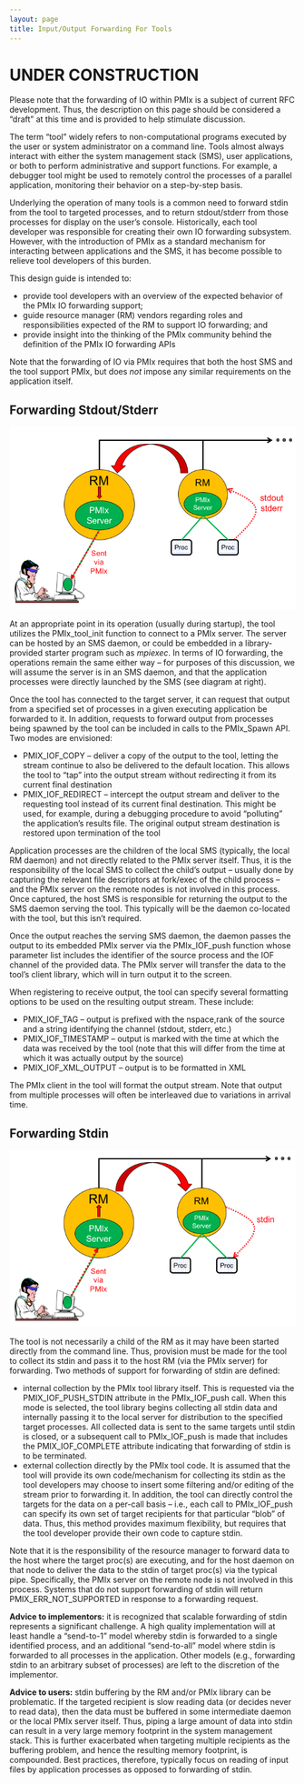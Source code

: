 ```yaml
---
layout: page
title: Input/Output Forwarding For Tools
---
```


UNDER CONSTRUCTION
==================

Please note that the forwarding of IO within PMIx is a subject of
current RFC development. Thus, the description on this page should be
considered a “draft” at this time and is provided to help stimulate
discussion.

The term “tool” widely refers to non-computational programs executed by
the user or system administrator on a command line. Tools almost always
interact with either the system management stack (SMS), user
applications, or both to perform administrative and support functions.
For example, a debugger tool might be used to remotely control the
processes of a parallel application, monitoring their behavior on a
step-by-step basis.

Underlying the operation of many tools is a common need to forward stdin
from the tool to targeted processes, and to return stdout/stderr from
those processes for display on the user’s console. Historically, each
tool developer was responsible for creating their own IO forwarding
subsystem. However, with the introduction of PMIx as a standard
mechanism for interacting between applications and the SMS, it has
become possible to relieve tool developers of this burden.

This design guide is intended to:

-   provide tool developers with an overview of the expected behavior of
    the PMIx IO forwarding support;
-   guide resource manager (RM) vendors regarding roles and
    responsibilities expected of the RM to support IO forwarding; and
-   provide insight into the thinking of the PMIx community behind the
    definition of the PMIx IO forwarding APIs

Note that the forwarding of IO via PMIx requires that both the host SMS
and the tool support PMIx, but does *not* impose any similar
requirements on the application itself.

Forwarding Stdout/Stderr
------------------------

![Output Fig](/images/output.png 'Output Fig')

At an appropriate point in its operation (usually during startup), the
tool utilizes the PMIx\_tool\_init function to connect to a PMIx server.
The server can be hosted by an SMS daemon, or could be embedded in a
library-provided starter program such as *mpiexec*. In terms of IO
forwarding, the operations remain the same either way – for purposes of
this discussion, we will assume the server is in an SMS daemon, and that
the application processes were directly launched by the SMS (see diagram
at right).

Once the tool has connected to the target server, it can request that
output from a specified set of processes in a given executing
application be forwarded to it. In addition, requests to forward output
from processes being spawned by the tool can be included in calls to the
PMIx\_Spawn API. Two modes are envisioned:

-   PMIX\_IOF\_COPY – deliver a copy of the output to the tool, letting
    the stream continue to also be delivered to the default location.
    This allows the tool to “tap” into the output stream without
    redirecting it from its current final destination
-   PMIX\_IOF\_REDIRECT – intercept the output stream and deliver to the
    requesting tool instead of its current final destination. This might
    be used, for example, during a debugging procedure to avoid
    “polluting” the application’s results file. The original output
    stream destination is restored upon termination of the tool

Application processes are the children of the local SMS (typically, the
local RM daemon) and not directly related to the PMIx server itself.
Thus, it is the responsibility of the local SMS to collect the child’s
output – usually done by capturing the relevant file descriptors at
fork/exec of the child process – and the PMIx server on the remote nodes
is not involved in this process. Once captured, the host SMS is
responsible for returning the output to the SMS daemon serving the tool.
This typically will be the daemon co-located with the tool, but this
isn’t required.

Once the output reaches the serving SMS daemon, the daemon passes the
output to its embedded PMIx server via the PMIx\_IOF\_push function
whose parameter list includes the identifier of the source process and
the IOF channel of the provided data. The PMIx server will transfer the
data to the tool’s client library, which will in turn output it to the
screen.

When registering to receive output, the tool can specify several
formatting options to be used on the resulting output stream. These
include:

-   PMIX\_IOF\_TAG – output is prefixed with the nspace,rank of the
    source and a string identifying the channel (stdout, stderr, etc.)
-   PMIX\_IOF\_TIMESTAMP – output is marked with the time at which the
    data was received by the tool (note that this will differ from the
    time at which it was actually output by the source)
-   PMIX\_IOF\_XML\_OUTPUT – output is to be formatted in XML

The PMIx client in the tool will format the output stream. Note that
output from multiple processes will often be interleaved due to
variations in arrival time.

Forwarding Stdin
----------------

![Input Fig](/images/input.png 'Input Fig')

The tool is not necessarily a child of the RM as it may have been
started directly from the command line. Thus, provision must be made for
the tool to collect its stdin and pass it to the host RM (via the PMIx
server) for forwarding. Two methods of support for forwarding of stdin
are defined:

-   internal collection by the PMIx tool library itself. This is
    requested via the PMIX\_IOF\_PUSH\_STDIN attribute in the
    PMIx\_IOF\_push call. When this mode is selected, the tool library
    begins collecting all stdin data and internally passing it to the
    local server for distribution to the specified target processes. All
    collected data is sent to the same targets until stdin is closed, or
    a subsequent call to PMIx\_IOF\_push is made that includes the
    PMIX\_IOF\_COMPLETE attribute indicating that forwarding of stdin is
    to be terminated.
-   external collection directly by the PMIx tool code. It is assumed
    that the tool will provide its own code/mechanism for collecting its
    stdin as the tool developers may choose to insert some filtering
    and/or editing of the stream prior to forwarding it. In addition,
    the tool can directly control the targets for the data on a per-call
    basis – i.e., each call to PMIx\_IOF\_push can specify its own set
    of target recipients for that particular “blob” of data. Thus, this
    method provides maximum flexibility, but requires that the tool
    developer provide their own code to capture stdin.

Note that it is the responsibility of the resource manager to forward
data to the host where the target proc(s) are executing, and for the
host daemon on that node to deliver the data to the stdin of target
proc(s) via the typical pipe. Specifically, the PMIx server on the
remote node is not involved in this process. Systems that do not support
forwarding of stdin will return PMIX\_ERR\_NOT\_SUPPORTED in response to
a forwarding request.

**Advice to implementors:** it is recognized that scalable forwarding of
stdin represents a significant challenge. A high quality implementation
will at least handle a “send-to-1” model whereby stdin is forwarded to a
single identified process, and an additional “send-to-all” model where
stdin is forwarded to all processes in the application. Other models
(e.g., forwarding stdin to an arbitrary subset of processes) are left to
the discretion of the implementor.

**Advice to users:** stdin buffering by the RM and/or PMIx library can
be problematic. If the targeted recipient is slow reading data (or
decides never to read data), then the data must be buffered in some
intermediate daemon or the local PMIx server itself. Thus, piping a
large amount of data into stdin can result in a very large memory
footprint in the system management stack. This is further exacerbated
when targeting multiple recipients as the buffering problem, and hence
the resulting memory footprint, is compounded. Best practices,
therefore, typically focus on reading of input files by application
processes as opposed to forwarding of stdin.

